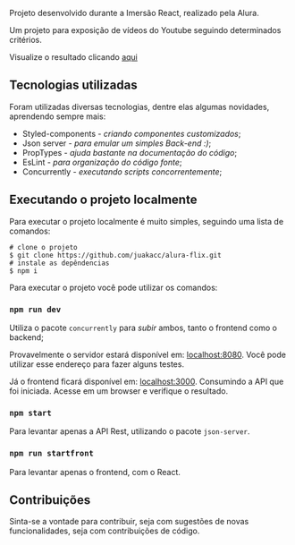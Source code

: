 Projeto desenvolvido durante a Imersão React, realizado pela Alura.

Um projeto para exposição de vídeos do Youtube seguindo determinados critérios.

Visualize o resultado clicando [aqui](https://alura-flix.juakacc.vercel.app)

## Tecnologias utilizadas

Foram utilizadas diversas tecnologias, dentre elas algumas novidades, aprendendo sempre mais:

- Styled-components - _criando componentes customizados_;
- Json server - _para emular um simples Back-end :)_;
- PropTypes - _ajuda bastante na documentação do código_;
- EsLint - _para organização do código fonte_;
- Concurrently - _executando scripts concorrentemente_;

## Executando o projeto localmente

Para executar o projeto localmente é muito simples, seguindo uma lista de comandos:

```shell
# clone o projeto
$ git clone https://github.com/juakacc/alura-flix.git
# instale as depêndencias
$ npm i
```

Para executar o projeto você pode utilizar os comandos:

### `npm run dev`

Utiliza o pacote `concurrently` para _subir_ ambos, tanto o frontend como o backend;

Provavelmente o servidor estará disponível em: [localhost:8080](http://localhost:8080). Você pode utilizar esse endereço para fazer alguns testes.

Já o frontend ficará disponível em: [localhost:3000](http://localhost:3000). Consumindo a API que foi iniciada. Acesse em um browser e verifique o resultado.

### `npm start`

Para levantar apenas a API Rest, utilizando o pacote `json-server`.

### `npm run startfront`

Para levantar apenas o frontend, com o React.

## Contribuições

Sinta-se a vontade para contribuir, seja com sugestões de novas funcionalidades, seja com contribuições de código.